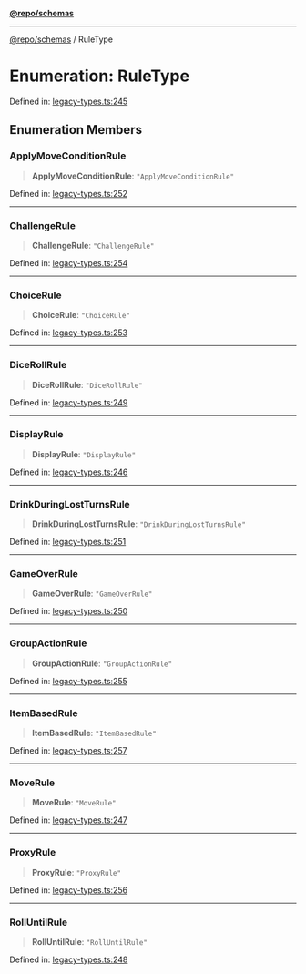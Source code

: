 [**@repo/schemas**](../README.md)

---

[@repo/schemas](../README.md) / RuleType

# Enumeration: RuleType

Defined in: [legacy-types.ts:245](https://github.com/alexqguo/drinking-board-game-v3/blob/fc5adf9b53e666003d4a7f6c500cdc49fb9dbd39/packages/schemas/src/legacy-types.ts#L245)

## Enumeration Members

### ApplyMoveConditionRule

> **ApplyMoveConditionRule**: `"ApplyMoveConditionRule"`

Defined in: [legacy-types.ts:252](https://github.com/alexqguo/drinking-board-game-v3/blob/fc5adf9b53e666003d4a7f6c500cdc49fb9dbd39/packages/schemas/src/legacy-types.ts#L252)

---

### ChallengeRule

> **ChallengeRule**: `"ChallengeRule"`

Defined in: [legacy-types.ts:254](https://github.com/alexqguo/drinking-board-game-v3/blob/fc5adf9b53e666003d4a7f6c500cdc49fb9dbd39/packages/schemas/src/legacy-types.ts#L254)

---

### ChoiceRule

> **ChoiceRule**: `"ChoiceRule"`

Defined in: [legacy-types.ts:253](https://github.com/alexqguo/drinking-board-game-v3/blob/fc5adf9b53e666003d4a7f6c500cdc49fb9dbd39/packages/schemas/src/legacy-types.ts#L253)

---

### DiceRollRule

> **DiceRollRule**: `"DiceRollRule"`

Defined in: [legacy-types.ts:249](https://github.com/alexqguo/drinking-board-game-v3/blob/fc5adf9b53e666003d4a7f6c500cdc49fb9dbd39/packages/schemas/src/legacy-types.ts#L249)

---

### DisplayRule

> **DisplayRule**: `"DisplayRule"`

Defined in: [legacy-types.ts:246](https://github.com/alexqguo/drinking-board-game-v3/blob/fc5adf9b53e666003d4a7f6c500cdc49fb9dbd39/packages/schemas/src/legacy-types.ts#L246)

---

### DrinkDuringLostTurnsRule

> **DrinkDuringLostTurnsRule**: `"DrinkDuringLostTurnsRule"`

Defined in: [legacy-types.ts:251](https://github.com/alexqguo/drinking-board-game-v3/blob/fc5adf9b53e666003d4a7f6c500cdc49fb9dbd39/packages/schemas/src/legacy-types.ts#L251)

---

### GameOverRule

> **GameOverRule**: `"GameOverRule"`

Defined in: [legacy-types.ts:250](https://github.com/alexqguo/drinking-board-game-v3/blob/fc5adf9b53e666003d4a7f6c500cdc49fb9dbd39/packages/schemas/src/legacy-types.ts#L250)

---

### GroupActionRule

> **GroupActionRule**: `"GroupActionRule"`

Defined in: [legacy-types.ts:255](https://github.com/alexqguo/drinking-board-game-v3/blob/fc5adf9b53e666003d4a7f6c500cdc49fb9dbd39/packages/schemas/src/legacy-types.ts#L255)

---

### ItemBasedRule

> **ItemBasedRule**: `"ItemBasedRule"`

Defined in: [legacy-types.ts:257](https://github.com/alexqguo/drinking-board-game-v3/blob/fc5adf9b53e666003d4a7f6c500cdc49fb9dbd39/packages/schemas/src/legacy-types.ts#L257)

---

### MoveRule

> **MoveRule**: `"MoveRule"`

Defined in: [legacy-types.ts:247](https://github.com/alexqguo/drinking-board-game-v3/blob/fc5adf9b53e666003d4a7f6c500cdc49fb9dbd39/packages/schemas/src/legacy-types.ts#L247)

---

### ProxyRule

> **ProxyRule**: `"ProxyRule"`

Defined in: [legacy-types.ts:256](https://github.com/alexqguo/drinking-board-game-v3/blob/fc5adf9b53e666003d4a7f6c500cdc49fb9dbd39/packages/schemas/src/legacy-types.ts#L256)

---

### RollUntilRule

> **RollUntilRule**: `"RollUntilRule"`

Defined in: [legacy-types.ts:248](https://github.com/alexqguo/drinking-board-game-v3/blob/fc5adf9b53e666003d4a7f6c500cdc49fb9dbd39/packages/schemas/src/legacy-types.ts#L248)
